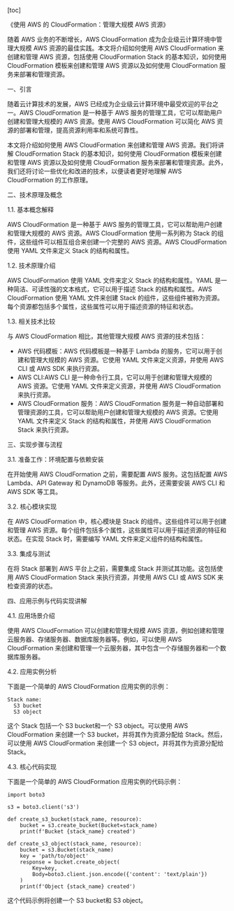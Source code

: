 
[toc]                    
                
                
《使用 AWS 的 CloudFormation：管理大规模 AWS 资源》

随着 AWS 业务的不断增长，AWS CloudFormation 成为企业级云计算环境中管理大规模 AWS 资源的最佳实践。本文将介绍如何使用 AWS CloudFormation 来创建和管理 AWS 资源，包括使用 CloudFormation Stack 的基本知识，如何使用 CloudFormation 模板来创建和管理 AWS 资源以及如何使用 CloudFormation 服务来部署和管理资源。

一、引言

随着云计算技术的发展，AWS 已经成为企业级云计算环境中最受欢迎的平台之一。AWS CloudFormation 是一种基于 AWS 服务的管理工具，它可以帮助用户创建和管理大规模的 AWS 资源。使用 AWS CloudFormation 可以简化 AWS 资源的部署和管理，提高资源利用率和系统可靠性。

本文将介绍如何使用 AWS CloudFormation 来创建和管理 AWS 资源。我们将讲解 CloudFormation Stack 的基本知识，如何使用 CloudFormation 模板来创建和管理 AWS 资源以及如何使用 CloudFormation 服务来部署和管理资源。此外，我们还将讨论一些优化和改进的技术，以便读者更好地理解 AWS CloudFormation 的工作原理。

二、技术原理及概念

1.1. 基本概念解释

AWS CloudFormation 是一种基于 AWS 服务的管理工具，它可以帮助用户创建和管理大规模的 AWS 资源。AWS CloudFormation 使用一系列称为 Stack 的组件，这些组件可以相互组合来创建一个完整的 AWS 资源。AWS CloudFormation 使用 YAML 文件来定义 Stack 的结构和属性。

1.2. 技术原理介绍

AWS CloudFormation 使用 YAML 文件来定义 Stack 的结构和属性。YAML 是一种简洁、可读性强的文本格式，它可以用于描述 Stack 的结构和属性。AWS CloudFormation 使用 YAML 文件来创建 Stack 的组件，这些组件被称为资源。每个资源都包括多个属性，这些属性可以用于描述资源的特征和状态。

1.3. 相关技术比较

与 AWS CloudFormation 相比，其他管理大规模 AWS 资源的技术包括：

* AWS 代码模板：AWS 代码模板是一种基于 Lambda 的服务，它可以用于创建和管理大规模的 AWS 资源。它使用 YAML 文件来定义资源，并使用 AWS CLI 或 AWS SDK 来执行资源。
* AWS CLI:AWS CLI 是一种命令行工具，它可以用于创建和管理大规模的 AWS 资源。它使用 YAML 文件来定义资源，并使用 AWS CloudFormation 来执行资源。
* AWS CloudFormation 服务：AWS CloudFormation 服务是一种自动部署和管理资源的工具，它可以帮助用户创建和管理大规模的 AWS 资源。它使用 YAML 文件来定义 Stack 的结构和属性，并使用 AWS CloudFormation Stack 来执行资源。

三、实现步骤与流程

3.1. 准备工作：环境配置与依赖安装

在开始使用 AWS CloudFormation 之前，需要配置 AWS 服务。这包括配置 AWS Lambda、API Gateway 和 DynamoDB 等服务。此外，还需要安装 AWS CLI 和 AWS SDK 等工具。

3.2. 核心模块实现

在 AWS CloudFormation 中，核心模块是 Stack 的组件。这些组件可以用于创建和管理 AWS 资源。每个组件包括多个属性，这些属性可以用于描述资源的特征和状态。在实现 Stack 时，需要编写 YAML 文件来定义组件的结构和属性。

3.3. 集成与测试

在将 Stack 部署到 AWS 平台上之前，需要集成 Stack 并测试其功能。这包括使用 AWS CloudFormation Stack 来执行资源，并使用 AWS CLI 或 AWS SDK 来检查资源的状态。

四、应用示例与代码实现讲解

4.1. 应用场景介绍

使用 AWS CloudFormation 可以创建和管理大规模 AWS 资源，例如创建和管理云服务器、存储服务器、数据库服务器等。例如，可以使用 AWS CloudFormation 来创建和管理一个云服务器，其中包含一个存储服务器和一个数据库服务器。

4.2. 应用实例分析

下面是一个简单的 AWS CloudFormation 应用实例的示例：

```
Stack name: 
  S3 bucket
  S3 object
```

这个 Stack 包括一个 S3  bucket和一个 S3 object。可以使用 AWS CloudFormation 来创建一个 S3  bucket，并将其作为资源分配给 Stack。然后，可以使用 AWS CloudFormation 来创建一个 S3 object，并将其作为资源分配给 Stack。

4.3. 核心代码实现

下面是一个简单的 AWS CloudFormation 应用实例的代码示例：

```
import boto3

s3 = boto3.client('s3')

def create_s3_bucket(stack_name, resource):
    bucket = s3.create_bucket(Bucket=stack_name)
    print(f'Bucket {stack_name} created')

def create_s3_object(stack_name, resource):
    bucket = s3.Bucket(stack_name)
    key = 'path/to/object'
    response = bucket.create_object(
        Key=key, 
        Body=boto3.client.json.encode({'content': 'text/plain'})
    )
    print(f'Object {stack_name} created')
```

这个代码示例将创建一个 S3  bucket和 S3 object。

